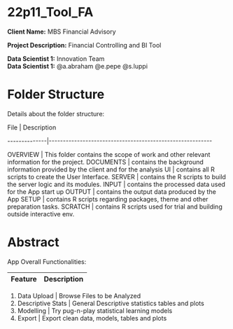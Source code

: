  
# 22p11_Tool_FA  
 
**Client Name:** MBS Financial Advisory  
 
**Project Description:** Financial Controlling and BI Tool  
 
**Data Scientist 1:** Innovation Team  
**Data Scientist 1:** @a.abraham @e.pepe @s.luppi  

# Folder Structure  
 
Details about the folder structure:

File          |  Description
 
--------------|----------------------------------------------------------
 
OVERVIEW      |  This folder contains the scope of work and  other relevant information for the project. 
DOCUMENTS     |  contains the background information provided  by the client and for the analysis
UI            |  contains all R scripts to create the User Interface.
SERVER        |  contains the R scripts to build the server logic and its modules.
INPUT         |  contains the processed data used for the App start up
OUTPUT        |  contains the output data produced by the App
SETUP         |  contains R scripts regarding packages, theme and other preparation tasks.
SCRATCH       |  contains R scripts used for trial and building outside interactive env.
  
# Abstract  
 
App Overall Functionalities:
 
Feature              |  Description
---------------------|----------------------------------------------------------
 
1. Data Upload       |  Browse Files to be Analyzed
2. Descriptive Stats |  General Descriptive statistics tables and plots
3. Modelling         |  Try pug-n-play statistical learning models
4. Export            |  Export clean data, models, tables and plots
